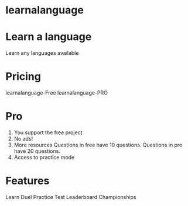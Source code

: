 # learnalanguage
# Learn a language
Learn any languages available
# Pricing
learnalanguage-Free
learnalanguage-PRO
# Pro
1. You support the free project
2. No ads!
3. More resources
Questions in free have 10 questions.
Questions in pro have 20 questions.
4. Access to practice mode
# Features
Learn
Duel
Practice
Test
Leaderboard
Championships
